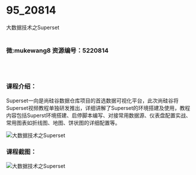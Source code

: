 # 95_20814
大数据技术之Superset
<br/></br>
<h3>微:mukewang8 资源编号：5220814</h3>
<br/></br>
<h3>课程介绍：</h3>
<p><a title="查看与 Superset 相关的文章" target="_blank">Superset</a>一向是尚硅谷数据仓库项目的首选数据可视化平台，此次尚硅谷将Superset视频教程单独研发推出，详细讲解了Superset的环境搭建及使用，教程内容包括Superst环境搭建、启停脚本编写、对接常用数据源、仪表盘配置实战、常用图表如折线图、地图、饼状图的详细配置等。</p>
<p><img src="https://www.ko996.com/wp-content/uploads/img/2021/08/1-49-300x170.png" alt="大数据技术之Superset"></p>
<div class="info-desc">
<h3>课程截图：</h3>
<p><img src="https://www.ko996.com/wp-content/uploads/img/2021/08/2-48.png" alt="大数据技术之Superset"></p>


			
</div>
